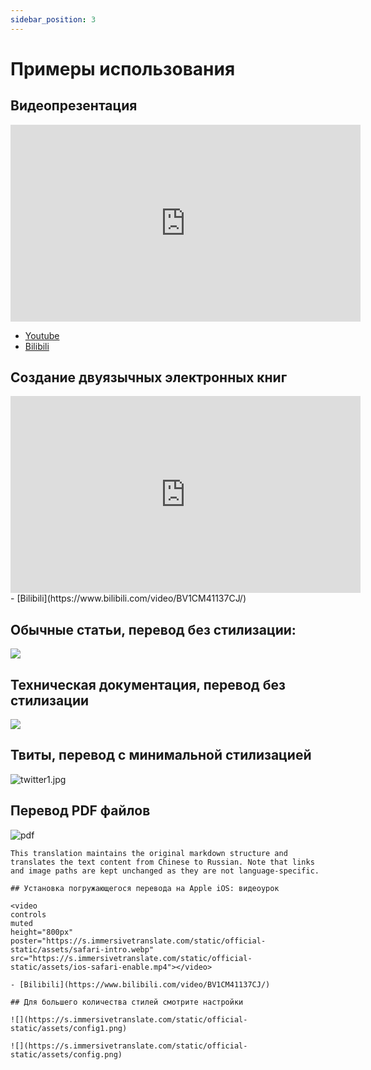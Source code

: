 ```yaml
---
sidebar_position: 3
---
```


# Примеры использования

## Видеопрезентация

<iframe width="560" height="315" src="https://www.youtube.com/embed/0nIzWCseLVo" title="YouTube video player" frameBorder="0" allow="accelerometer; autoplay; clipboard-write; encrypted-media; gyroscope; picture-in-picture; web-share" allowFullScreen></iframe>

- [Youtube](https://youtu.be/0nIzWCseLVo)
- [Bilibili](https://www.bilibili.com/video/BV1Ws4y1u7M9/)

## Создание двуязычных электронных книг

<iframe width="560" height="315" src="https://www.youtube.com/embed/FBsQ0Zs6qMA" title="YouTube video player" frameborder="0" allow="accelerometer; autoplay; clipboard-write; encrypted-media; gyroscope; picture-in-picture; web-share" allowfullscreen></iframe>
- [Bilibili](https://www.bilibili.com/video/BV1CM41137CJ/)

## Обычные статьи, перевод без стилизации:

![](https://s.immersivetranslate.com/static/official-static/assets/microsoft.png)

## Техническая документация, перевод без стилизации

![](https://s.immersivetranslate.com/static/official-static/assets/typescript.png)

## Твиты, перевод с минимальной стилизацией

![twitter1.jpg](https://s2.loli.net/2023/02/07/sA23c6FerQNnTtY.jpg)

## Перевод PDF файлов

![pdf](https://s.immersivetranslate.com/static/official-static/assets/pdf.png)

```
This translation maintains the original markdown structure and translates the text content from Chinese to Russian. Note that links and image paths are kept unchanged as they are not language-specific.

## Установка погружающегося перевода на Apple iOS: видеоурок

<video
controls
muted
height="800px"
poster="https://s.immersivetranslate.com/static/official-static/assets/safari-intro.webp" src="https://s.immersivetranslate.com/static/official-static/assets/ios-safari-enable.mp4"></video>

- [Bilibili](https://www.bilibili.com/video/BV1CM41137CJ/)

## Для большего количества стилей смотрите настройки

![](https://s.immersivetranslate.com/static/official-static/assets/config1.png)

![](https://s.immersivetranslate.com/static/official-static/assets/config.png)